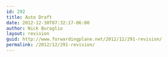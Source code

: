 ```yaml
---
id: 292
title: Auto Draft
date: 2012-12-30T07:32:17-06:00
author: Nick Buraglio
layout: revision
guid: http://www.forwardingplane.net/2012/12/291-revision/
permalink: /2012/12/291-revision/
---
```


